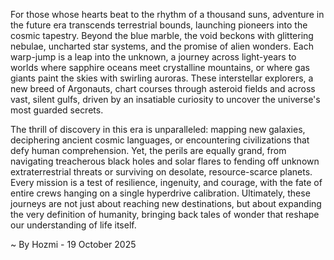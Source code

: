 
For those whose hearts beat to the rhythm of a thousand suns, adventure in the future era transcends terrestrial bounds, launching pioneers into the cosmic tapestry. Beyond the blue marble, the void beckons with glittering nebulae, uncharted star systems, and the promise of alien wonders. Each warp-jump is a leap into the unknown, a journey across light-years to worlds where sapphire oceans meet crystalline mountains, or where gas giants paint the skies with swirling auroras. These interstellar explorers, a new breed of Argonauts, chart courses through asteroid fields and across vast, silent gulfs, driven by an insatiable curiosity to uncover the universe's most guarded secrets.

The thrill of discovery in this era is unparalleled: mapping new galaxies, deciphering ancient cosmic languages, or encountering civilizations that defy human comprehension. Yet, the perils are equally grand, from navigating treacherous black holes and solar flares to fending off unknown extraterrestrial threats or surviving on desolate, resource-scarce planets. Every mission is a test of resilience, ingenuity, and courage, with the fate of entire crews hanging on a single hyperdrive calibration. Ultimately, these journeys are not just about reaching new destinations, but about expanding the very definition of humanity, bringing back tales of wonder that reshape our understanding of life itself.

~ By Hozmi - 19 October 2025
